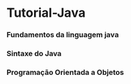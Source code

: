 # Tutorial-Java

### Fundamentos da linguagem java
### Sintaxe do Java
### Programação Orientada a Objetos
